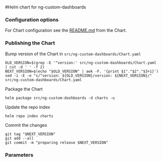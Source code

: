#Helm chart for ng-custom-dashboards

### Configuration options
For Chart configuration see the [README.md](src/ng-custom-dashboards/README.md) from the Chart.

### Publishing the Chart
Bump version of the Chart in `src/ng-custom-dashboards/Chart.yaml`
```shell
OLD_VERSION=$(grep -E '^version:' src/ng-custom-dashboards/Chart.yaml | cut -d ' ' -f 2)
NEXT_VERSION=$(echo "$OLD_VERSION" | awk -F. '{print $1"."$2"."$3+1}')
sed -i -E -e "s/^version: ${OLD_VERSION}/version: ${NEXT_VERSION}/" src/ng-custom-dashboards/Chart.yaml
```

Package the Chart
```shell
helm package src/ng-custom-dashboards -d charts -u
```

Update the repo index
```shell
helm repo index charts
```

Commit the changes
```shell
git tag "$NEXT_VERSION"
git add --all
git commit -m "preparing release $NEXT_VERSION"
```

### Parameters
